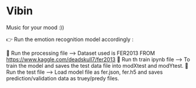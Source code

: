 # Vibin
Music for your mood :))

:point_right: Run the emotion recognition model accordingly :

:star2: Run the processing file --> Dataset used is FER2013 FROM https://www.kaggle.com/deadskull7/fer2013
:star2: Run th train ipynb file --> To train the model and saves the test data file into modXtest and modYtest.
:star2: Run the test file --> Load model file as fer.json, fer.h5 and saves prediction/validation data as truey/predy files.
